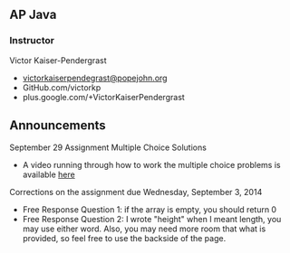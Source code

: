 ## AP Java ##
### Instructor ###
Victor Kaiser-Pendergrast<br>
- victorkaiserpendegrast@popejohn.org<br>
- GitHub.com/victorkp<br>
- plus.google.com/+VictorKaiserPendergrast

## Announcements ##

September 29 Assignment Multiple Choice Solutions
- A video running through how to work the multiple choice problems is available [here](https://www.youtube.com/watch?v=H-hC2Kf5NmA)


Corrections on the assignment due Wednesday, September 3, 2014
- Free Response Question 1: if the array is empty, you should return 0
- Free Response Question 2: I wrote "height" when I meant length, you may use either word. Also, you may need more room that what is provided, so feel free to use the backside of the page.
